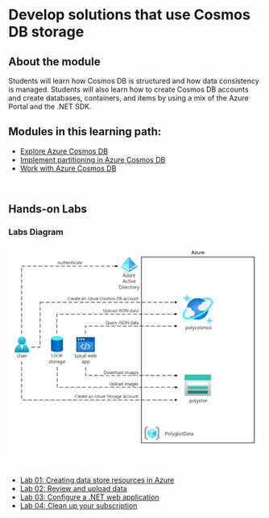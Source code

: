 # Develop solutions that use Cosmos DB storage

## About the module

Students will learn how Cosmos DB is structured and how data consistency is managed. Students will also learn how to create Cosmos DB accounts and create databases, containers, and items by using a mix of the Azure Portal and the .NET SDK.

## Modules in this learning path:

* [Explore Azure Cosmos DB](https://github.com/airan-tw/azure_training/blob/main/M2/Develop%20solutions%20that%20use%20Cosmos%20DB%20storage/Cosmosdb_overview.md)
* [Implement partitioning in Azure Cosmos DB](https://github.com/airan-tw/azure_training/blob/main/M2/Develop%20solutions%20that%20use%20Cosmos%20DB%20storage/Cosmosdb_structure.md)
* [Work with Azure Cosmos DB](https://github.com/airan-tw/azure_training/blob/main/M2/Develop%20solutions%20that%20use%20Cosmos%20DB%20storage/Working_cosmosdb.md)

<br>

## Hands-on Labs 

### Labs Diagram

![alt text](images/Lab04-Diagram.png)

<br>

* [Lab 01: Creating data store resources in Azure](https://github.com/airan-tw/azure_training/blob/main/M2/Develop%20solutions%20that%20use%20Cosmos%20DB%20storage/lab01.md)
* [Lab 02: Review and upload data](https://github.com/airan-tw/azure_training/blob/main/M2/Develop%20solutions%20that%20use%20Cosmos%20DB%20storage/lab02.md)
* [Lab 03: Configure a .NET web application](https://github.com/airan-tw/azure_training/blob/main/M2/Develop%20solutions%20that%20use%20Cosmos%20DB%20storage/lab03.md)
* [Lab 04: Clean up your subscription](https://github.com/airan-tw/azure_training/blob/main/M2/Develop%20solutions%20that%20use%20Cosmos%20DB%20storage/lab04.md)
